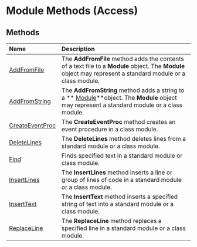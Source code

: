 
# Module Methods (Access)

## Methods



|**Name**|**Description**|
|:-----|:-----|
| [AddFromFile](a782b4dc-a4be-5166-3ce3-deb87ed1195b.md)|The  **AddFromFile** method adds the contents of a text file to a **Module** object. The **Module** object may represent a standard module or a class module.|
| [AddFromString](119db9d9-fac2-b86f-be21-c94366bda7d6.md)|The  **AddFromString** method adds a string to a ** [Module](e04272fa-9c29-2567-bd15-1cea38906894.md)**object. The  **Module** object may represent a standard module or a class module.|
| [CreateEventProc](13d2a4db-ec80-4225-f3fd-87527dbf660e.md)|The  **CreateEventProc** method creates an event procedure in a class module.|
| [DeleteLines](57f65c6c-4d9c-3abd-065b-b75d1ada06cb.md)|The  **DeleteLines** method deletes lines from a standard module or a class module.|
| [Find](6b8fcd1a-a490-19a0-1692-fb01f213c639.md)|Finds specified text in a standard module or class module.|
| [InsertLines](54ea5ce3-fb2a-e9c7-85ef-8861141f63ec.md)|The  **InsertLines** method inserts a line or group of lines of code in a standard module or a class module.|
| [InsertText](105c77fe-29a3-ef93-3d01-8420f7725325.md)|The  **InsertText** method inserts a specified string of text into a standard module or a class module.|
| [ReplaceLine](9e267b4a-5c15-a1bc-e2e0-a528871c9268.md)|The  **ReplaceLine** method replaces a specified line in a standard module or a class module.|

